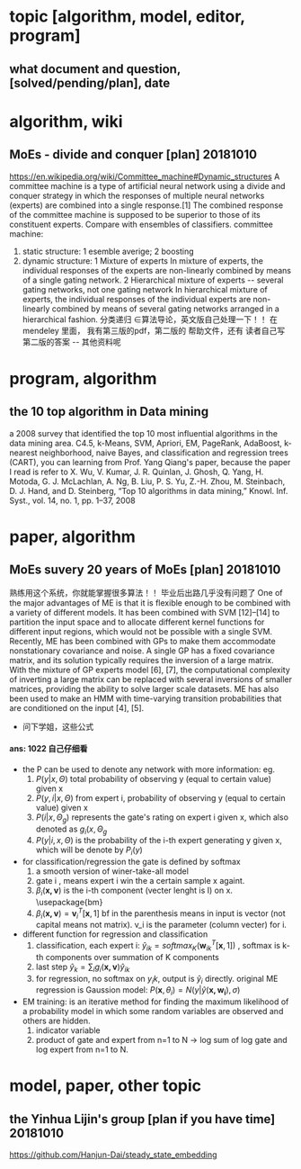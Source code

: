 # topic [algorithm, model, editor, program]
## what document and question, [solved/pending/plan], date


# algorithm, wiki
## MoEs - divide and conquer [plan] 20181010
https://en.wikipedia.org/wiki/Committee_machine#Dynamic_structures
A committee machine is a type of artificial neural network using a divide and conquer strategy in which the responses of multiple neural networks (experts) are combined into a single response.[1] The combined response of the committee machine is supposed to be superior to those of its constituent experts. Compare with ensembles of classifiers.
committee machine: 
1. static structure:  1 esemble averige; 2 boosting 
2. dynamic structure:
1 Mixture of experts
In mixture of experts, the individual responses of the experts are non-linearly combined by means of a single gating network.
2 Hierarchical mixture of experts -- several gating networks, not one gating network
In hierarchical mixture of experts, the individual responses of the individual experts are non-linearly combined by means of several gating networks arranged in a hierarchical fashion.
分类递归 $\in$算法导论，英文版自己处理一下！！  在 mendeley 里面， 我有第三版的pdf，第二版的 帮助文件，还有 读者自己写第二版的答案 -- 其他资料呢


# program, algorithm
## the 10 top algorithm in Data mining
a 2008 survey that identified the top 10 most influential algorithms in the data mining area. C4.5, k-Means, SVM, Apriori, EM, PageRank, AdaBoost, k-nearest neighborhood, naive Bayes, and classification and regression trees (CART), you can learning from Prof. Yang Qiang's paper, because the paper I read is refer to X. Wu, V. Kumar, J. R. Quinlan, J. Ghosh, Q. Yang, H. Motoda, G. J. McLachlan, A. Ng, B. Liu, P. S. Yu, Z.-H. Zhou, M. Steinbach, D. J. Hand, and D. Steinberg, “Top 10 algorithms in data mining,” Knowl. Inf. Syst., vol. 14, no. 1, pp. 1–37, 2008


# paper, algorithm
## MoEs suvery 20 years of MoEs [plan] 20181010
熟练用这个系统，你就能掌握很多算法！！ 毕业后出路几乎没有问题了
One of the major advantages of ME is that it is flexible
enough to be combined with a variety of different models. It has been combined with SVM [12]–[14] to partition the input space and to allocate different kernel functions for different input regions, which would not be possible with a single SVM. Recently, ME has been combined with GPs to make them accommodate nonstationary covariance and noise. A single GP has a fixed covariance matrix, and its solution typically requires the inversion of a large matrix. With the mixture of GP experts model [6], [7], the computational complexity of inverting a large matrix can be replaced with several inversions of smaller matrices, providing the ability to solve larger scale datasets. ME has also been used to make an HMM with time-varying transition probabilities that are conditioned on the input [4], [5].
- 问下学姐，这些公式
#### ans: 1022 自己仔细看
- the P can be used to denote any network with more information: eg.
    1. $P(y|x,\Theta)$ total probability of observing y (equal to certain value) given x
    2. $P(y,i|x,\Theta)$ from expert i, probability of observing y (equal to certain value) given x
    3. $P(i|x,\Theta_g)$ represents the gate's rating on expert i given x, which also denoted as $g_i(x,\Theta_g$
    4. $P(y|i,x,\Theta)$ is the probability of the i-th expert generating y given x, which will be denote by $P_i(y)$
- for classification/regression the gate is defined by softmax
    1. a smooth version of winer-take-all model
    2. gate i , means expert i win the a certain sample x againt. 
    3. $\beta_i(\mathbf{x,v})$ is the i-th component (vecter lenght is I) on x.      \usepackage{bm}    
    4. $\beta_i(\mathbf{x,v})=\mathbf v_i^T[\mathbf x, 1]$  bf in the parenthesis means in input is vector (not capital means not matrix).   v_i is the parameter (column vecter) for i. 
- different function for regression and classification
    1. classification, each expert i: $\hat y_{ik}=softmax_K(\mathbf w_{ik}^T[\mathbf x, 1])$ , softmax is k-th components over summation of K components
    2. last step $\hat y_k=\sum_i g_i(\mathbf{x,v})\hat y_{ik}$
    3. for regression, no softmax on $y_ik$, output is $\hat y_i$ directly. original ME regression is Gaussion model: $P(\mathbf x,\theta_i)=N(y|\hat y(\mathbf {x,w_i}), \sigma)$
- EM training: is an iterative method for finding the maximum likelihood of a probability model in which some random variables are observed and others are hidden.
    1. indicator variable
    2. product of gate and expert from n=1 to N $\to$ log sum of log gate and log expert from n=1 to N.

# model, paper, other topic
## the Yinhua Lijin's group [plan if you have time] 20181010
https://github.com/Hanjun-Dai/steady_state_embedding